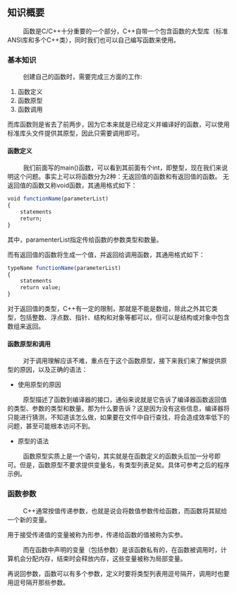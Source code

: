 ## 知识概要

&nbsp;&nbsp;&nbsp;&nbsp;&nbsp;&nbsp;&nbsp;&nbsp;
函数是C/C++十分重要的一个部分，C++自带一个包含函数的大型库（标准ANSI库和多个C++类），同时我们也可以自己编写函数来使用。

### 基本知识

&nbsp;&nbsp;&nbsp;&nbsp;&nbsp;&nbsp;&nbsp;&nbsp;
创建自己的函数时，需要完成三方面的工作:

1. 函数定义
2. 函数原型
3. 函数调用

而库函数则是省去了前两步，因为它本来就是已经定义并编译好的函数，可以使用标准库头文件提供其原型，因此只需要调用即可。

#### 函数定义

&nbsp;&nbsp;&nbsp;&nbsp;&nbsp;&nbsp;&nbsp;&nbsp;
我们前面写的main()函数，可以看到其前面有个int，即整型，现在我们来说明这个问题。事实上可以将函数分为2种：无返回值的函数和有返回值的函数。
无返回值的函数又称void函数，其通用格式如下：

```r
void functionName(parameterList)
{
	statements
	return;
}
```

其中，paramenterList指定传给函数的参数类型和数量。

而有返回值的函数将生成一个值，并返回给调用函数，其通用格式如下：

```r
typeName functionName(parameterList)
{
	statements
	return value;
}
```

对于返回值的类型，C++有一定的限制，那就是不能是数组，除此之外其它类型，包括整数、浮点数、指针、结构和对象等都可以，但可以是结构或对象中包含数组来返回。

#### 函数原型和调用

&nbsp;&nbsp;&nbsp;&nbsp;&nbsp;&nbsp;&nbsp;&nbsp;
对于调用理解应该不难，重点在于这个函数原型，接下来我们来了解提供原型的原因，以及正确的语法：

* 使用原型的原因

&nbsp;&nbsp;&nbsp;&nbsp;&nbsp;&nbsp;&nbsp;&nbsp;
原型描述了函数到编译器的接口，通俗来说就是它告诉了编译器函数返回值的类型、参数的类型和数量。那为什么要告诉？这是因为没有这些信息，编译器将只能进行猜测，不知道该怎么做，如果要在文件中自行查找，将会造成效率低下的问题，甚至可能根本访问不到。

* 原型的语法

&nbsp;&nbsp;&nbsp;&nbsp;&nbsp;&nbsp;&nbsp;&nbsp;
函数原型实质上是一个语句，其实就是在函数定义的函数头后加一分号即可。但是，函数原型不要求提供变量名，有类型列表足矣。具体可参考之后的程序示例。

### 函数参数

&nbsp;&nbsp;&nbsp;&nbsp;&nbsp;&nbsp;&nbsp;&nbsp;
C++通常按值传递参数，也就是说会将数值参数传给函数，而函数将其赋给一个新的变量。

用于接受传递值的变量被称为形参，传递给函数的值被称为实参。

&nbsp;&nbsp;&nbsp;&nbsp;&nbsp;&nbsp;&nbsp;&nbsp;
而在函数中声明的变量（包括参数）是该函数私有的，在函数被调用时，计算机会分配内存，结束时会释放内存，这些变量被称为局部变量。

再说回参数，函数可以有多个参数，定义时要将类型列表用逗号隔开，调用时也要用逗号隔开那些参数。












